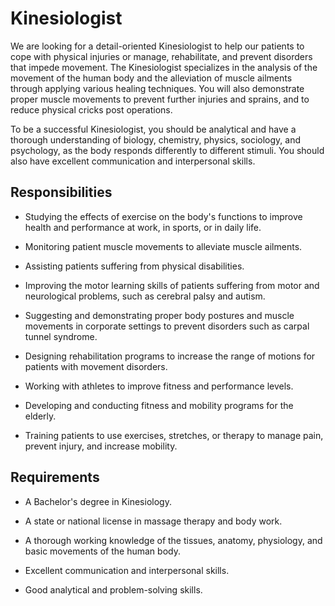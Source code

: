 # Kinesiologist

We are looking for a detail-oriented Kinesiologist to help our patients to cope with physical injuries or manage, rehabilitate, and prevent disorders that impede movement. The Kinesiologist specializes in the analysis of the movement of the human body and the alleviation of muscle ailments through applying various healing techniques. You will also demonstrate proper muscle movements to prevent further injuries and sprains, and to reduce physical cricks post operations.

To be a successful Kinesiologist, you should be analytical and have a thorough understanding of biology, chemistry, physics, sociology, and psychology, as the body responds differently to different stimuli. You should also have excellent communication and interpersonal skills.

## Responsibilities

* Studying the effects of exercise on the body's functions to improve health and performance at work, in sports, or in daily life.

* Monitoring patient muscle movements to alleviate muscle ailments.

* Assisting patients suffering from physical disabilities.

* Improving the motor learning skills of patients suffering from motor and neurological problems, such as cerebral palsy and autism.

* Suggesting and demonstrating proper body postures and muscle movements in corporate settings to prevent disorders such as carpal tunnel syndrome.

* Designing rehabilitation programs to increase the range of motions for patients with movement disorders.

* Working with athletes to improve fitness and performance levels.

* Developing and conducting fitness and mobility programs for the elderly.

* Training patients to use exercises, stretches, or therapy to manage pain, prevent injury, and increase mobility.

## Requirements

* A Bachelor's degree in Kinesiology.

* A state or national license in massage therapy and body work.

* A thorough working knowledge of the tissues, anatomy, physiology, and basic movements of the human body.

* Excellent communication and interpersonal skills.

* Good analytical and problem-solving skills.

